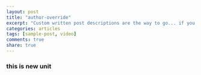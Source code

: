 ```yaml
---
layout: post
title: "author-override"
excerpt: "Custom written post descriptions are the way to go... if you're not lazy."
categories: articles
tags: [sample-post, video]
comments: true
share: true
---
```

### this is new unit
<div class="apester-media" id="small-div-for-test" data-media-id="5b41d141958e575b97d7cfd4"></div><script async src="//storage.googleapis.com/apester-stg/sdk/stg/core.min.js"></script>
